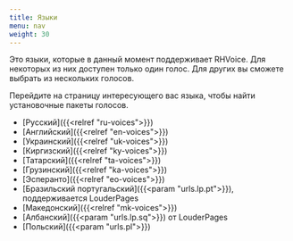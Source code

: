 ```yaml
---
title: Языки
menu: nav
weight: 30
---
```


Это языки, которые в данный момент поддерживает RHVoice. Для некоторых
из них доступен только один голос. Для других вы сможете выбрать из
нескольких голосов.

Перейдите на страницу интересующего вас языка, чтобы найти
установочные пакеты голосов.

* [Русский]({{<relref "ru-voices">}})
* [Английский]({{<relref "en-voices">}})
* [Украинский]({{<relref "uk-voices">}})
* [Киргизский]({{<relref "ky-voices">}})
* [Татарский]({{<relref "ta-voices">}})
* [Грузинский]({{<relref "ka-voices">}})
* [Эсперанто]({{<relref "eo-voices">}})
* [Бразильский португальский]({{<param "urls.lp.pt">}}), поддерживается LouderPages
* [Македонский]({{<relref "mk-voices">}})
* [Албанский]({{<param "urls.lp.sq">}}) от LouderPages
* [Польский]({{<param "urls.pl">}})

